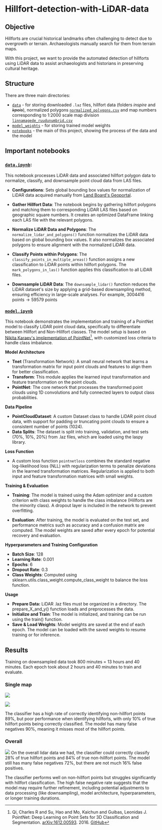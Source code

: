 # Hillfort-detection-with-LiDAR-data

## Objective

Hillforts are crucial historical landmarks often challenging to detect due to overgrowth or terrain. Archaeologists manually search for them from terrain maps.

With this project, we want to provide the automated detection of hillforts using LiDAR data to assist archaeologists and historians in preserving cultural heritage.

## Structure

There are three main directories:
* [`data`](./data/) - for storing downloaded `.laz` files, hillfort data (folders *inspire* and *~~kpois~~*), normalized polygons [`normalized_polygons.csv`](./data/normalized_polygons.csv) and map numbers corresponding to 1:2000 scale map division [`linnamagede_ruudunumbrid.csv`](./data/linnamagede_ruudunumbrid.csv)
* [`model_weights`](./model_weights/) - for storing trained model weights
* [`notebooks`](./notebooks/) - the main of this project, showing the process of the data and the model

## Important notebooks

### [`data.ipynb`](./notebooks/data.ipynb): 

This notebook processes LiDAR data and associated hillfort polygon data to normalize, classify, and downsample point cloud data from LAS files.

* **Configurations**: Sets global bounding box values for normalization of LiDAR data acquired manually from [Land Board's Geoportal](https://geoportaal.maaamet.ee).

* **Gather Hillfort Data**: The notebook begins by gathering hillfort polygons and matching them to corresponding LiDAR LAS files based on geographic square numbers. It creates an optimized DataFrame linking each LAS file with the relevant polygons.

* **Normalize LiDAR Data and Polygons**: The `normalize_lidar_and_polygons()` function normalizes the LiDAR data based on global bounding box values. It also normalizes the associated polygons to ensure alignment with the normalized LiDAR data.

* **Classify Points within Polygons**: The `classify_points_in_multiple_areas()` function assigns a new classification to LiDAR points within hillfort polygons. The `mark_polygons_in_las()` function applies this classification to all LiDAR files.

* **Downsample LiDAR Data**: The `downsample_lidar()` function reduces the LiDAR dataset's size by applying a grid-based downsampling method, ensuring efficiency in large-scale analyses. For example, $3004416 \text{ points} \rightarrow 59579 \text { points}$

### [`model.ipynb`](./notebooks/model.ipynb)

This notebook demonstrates the implementation and training of a PointNet model to classify LiDAR point cloud data, specifically to differentiate between Hillfort and Non-Hillfort classes. The model setup is based on [Nikita Karaev's implementation of PointNet](https://colab.research.google.com/github/nikitakaraevv/pointnet/blob/master/nbs/PointNetClass.ipynb#scrollTo=ZV20opgrv23I)[^1], with customized loss criteria to handle class imbalance.

**Model Architecture**

* **Tnet** (Transformation Network): A small neural network that learns a transformation matrix for input point clouds and features to align them for better classification.
* **Transform**: This module applies the learned input transformation and feature transformation on the point clouds.
* **PointNet**: The core network that processes the transformed point clouds using 1D convolutions and fully connected layers to output class probabilities.

**Data Pipeline**

* **PointCloudDataset**: A custom Dataset class to handle LiDAR point cloud data, with support for padding or truncating point clouds to ensure a consistent number of points (1024).
* **Data Splits**: The dataset is split into training, validation, and test sets (70%, 10%, 20%) from .laz files, which are loaded using the laspy library.

**Loss Function**

* A custom loss function `pointnetloss` combines the standard negative log-likelihood loss (NLL) with regularization terms to penalize deviations in the learned transformation matrices. Regularization is applied to both input and feature transformation matrices with small weights.

**Training & Evaluation**

* **Training**: The model is trained using the Adam optimizer and a custom criterion with class weights to handle the class imbalance (Hillforts are the minority class). A dropout layer is included in the network to prevent overfitting.

* **Evaluation**: After training, the model is evaluated on the test set, and performance metrics such as accuracy and a confusion matrix are computed. The model weights are saved after every epoch for potential recovery and evaluation.

**Hyperparameters and Training Configuration**

* **Batch Size**: 128
* **Learning Rate**: 0.001
* **Epochs**: 6
* **Dropout Rate**: 0.3
* **Class Weights**: Computed using sklearn.utils.class_weight.compute_class_weight to balance the loss function.

**Usage**

* **Prepare Data:** LiDAR .laz files must be organized in a directory. The prepare_X_and_y() function loads and preprocesses the data.
* **Initialize and Train**: The model is initialized, and training can be run using the train() function.
* **Save & Load Weights**: Model weights are saved at the end of each epoch. The model can be loaded with the saved weights to resume training or for inference.

## Results

Training on downsampled data took 800 minutes = 13 hours and 40 minutes. Each epoch took about 2 hours and 40 minutes to train and evaluate.

### Single map

![](data/results/map_1.png)

![](data/results/cm_1.png)

The classifier has a high rate of correctly identifying non-hillfort points $89\%$, but poor performance when identifying hillforts, with only $10\%$ of true hillfort points being correctly classified. The model has many false negatives $90\%$, meaning it misses most of the hillfort points.

### Overall

![](data/results/cm_total.png)
On the overall lidar data we had, the classifier could correctly classify $28\%$ of true hillfort points and $84\%$ of true non-hillfort points. The model still has many false negatives $72\%$, but there are not much $16\%$ false positives.

The classifier performs well on non-hillfort points but struggles significantly with hillfort classification. The high false negative rate suggests that the model may require further refinement, including potential adjustments to data processing (like downsampling), model architecture, hyperparameters, or longer training durations.

[^1]: Qi, Charles R and Su, Hao and Mo, Kaichun and Guibas, Leonidas J. PointNet: Deep Learning on Point Sets for 3D Classification and Segmentation. [arXiv:1612.00593](https://arxiv.org/abs/1612.00593). 2016. [GitHub](https://github.com/charlesq34/pointnet)